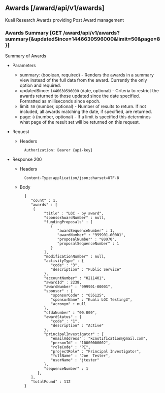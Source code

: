 ## Awards [/award/api/v1/awards]

Kuali Research Awards providing Post Award management

### Awards Summary [GET /award/api/v1/awards?summary{&updatedSince=1446630596000&limit=50&page=8}]

Summary of Awards

+ Parameters
	+ summary: (boolean, required) - Renders the awards in a summary view instead of the full data from the award. Currently the only option and required. 
	+ updatedSince: `1446630596000` (date, optional) - Criteria to restrict the awards returned to those updated since the date specified. Formatted as milliseconds since epoch.
	+ limit: `50` (number, optional) - Number of results to return. If not included, all awards matching the date, if specified, are returned.
	+ page: `8` (number, optional) - If a limit is specified this determines what page of the result set will be returned on this request.

+ Request
    + Headers

            Authorization: Bearer {api-key}

+ Response 200
    + Headers

            Content-Type:application/json;charset=UTF-8

    + Body

			{
			   "count" : 1,
			   "awards" : [
			   	{
			         "title" : "LOC - by award",
			         "sponsorAwardNumber" : null,
			         "fundingProposals" : [
			            {
			               "awardSequenceNumber" : 1,
			               "awardNumber" : "999901-00001",
			               "proposalNumber" : "80070",
			               "proposalSequenceNumber" : 1
			            }
			         ],
			         "modificationNumber" : null,
			         "activityType" : {
			            "code" : "3",
			            "description" : "Public Service"
			         },
			         "accountNumber" : "0211401",
			         "awardId" : 2238,
			         "awardNumber" : "999901-00001",
			         "sponsor" : {
			            "sponsorCode" : "055125",
			            "sponsorName" : "Kuali LOC Testing3",
			            "acronym" : null
			         },
			         "cfdaNumber" : "00.000",
			         "awardStatus" : {
			            "code" : "1",
			            "description" : "Active"
			         },
			         "principalInvestigator" : {
			            "emailAddress" : "kcnotification@gmail.com",
			            "personId" : "10000000002",
			            "roleCode" : "PI",
			            "projectRole" : "Principal Investigator",
			            "fullName" : "Joe  Tester",
			            "userName" : "jtester"
			         },
			         "sequenceNumber" : 1
			      },
			   ],
			   "totalFound" : 112
			}

